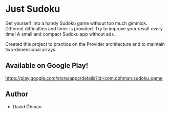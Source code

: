 # Just Sudoku
Get yourself into a handy Sudoku game without too much gimmick. Different difficulties and timer is provided. Try to improve your result every time! A small and compact Sudoku app without ads.

Created this project to practice on the Provider architecture and to maintain two-dimensional arrays.

## Available on Google Play!
https://play.google.com/store/apps/details?id=com.dohman.sudoku_game

## Author
- David Öhman

